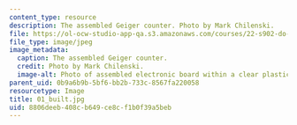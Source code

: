 ```yaml
---
content_type: resource
description: The assembled Geiger counter. Photo by Mark Chilenski.
file: https://ol-ocw-studio-app-qa.s3.amazonaws.com/courses/22-s902-do-it-yourself-diy-geiger-counters-january-iap-2015/8806deeb408cb649ce8cf1b0f39a5beb_01_built.jpg
file_type: image/jpeg
image_metadata:
  caption: The assembled Geiger counter.
  credit: Photo by Mark Chilenski.
  image-alt: Photo of assembled electronic board within a clear plastic case.
parent_uid: 0b9a6b9b-5bf6-bb2b-733c-8567fa220058
resourcetype: Image
title: 01_built.jpg
uid: 8806deeb-408c-b649-ce8c-f1b0f39a5beb
---
```

